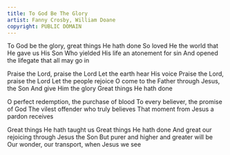 ```yaml
---
title: To God Be The Glory
artist: Fanny Crosby, William Doane
copyright: PUBLIC DOMAIN
---
```


To God be the glory, great things He hath done
So loved He the world that He gave us His Son
Who yielded His life an atonement for sin
And opened the lifegate that all may go in

Praise the Lord, praise the Lord
Let the earth hear His voice
Praise the Lord, praise the Lord
Let the people rejoice
O come to the Father through Jesus, the Son
And give Him the glory
Great things He hath done

O perfect redemption, the purchase of blood
To every believer, the promise of God
The vilest offender who truly believes
That moment from Jesus a pardon receives

Great things He hath taught us
Great things He hath done
And great our rejoicing through Jesus the Son
But purer and higher and greater will be
Our wonder, our transport, when Jesus we see












